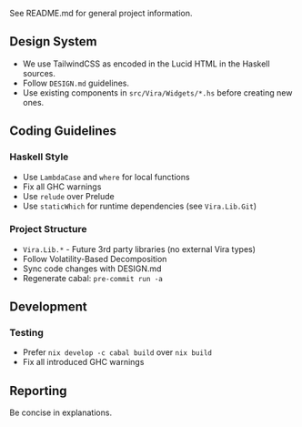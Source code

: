 See README.md for general project information.

## Design System

- We use TailwindCSS as encoded in the Lucid HTML in the Haskell sources.
- Follow `DESIGN.md` guidelines. 
- Use existing components in `src/Vira/Widgets/*.hs` before creating new ones.

## Coding Guidelines

### Haskell Style
- Use `LambdaCase` and `where` for local functions
- Fix all GHC warnings
- Use `relude` over Prelude
- Use `staticWhich` for runtime dependencies (see `Vira.Lib.Git`)

### Project Structure
- `Vira.Lib.*` - Future 3rd party libraries (no external Vira types)
- Follow Volatility-Based Decomposition
- Sync code changes with DESIGN.md
- Regenerate cabal: `pre-commit run -a`

## Development

### Testing
- Prefer `nix develop -c cabal build` over `nix build`
- Fix all introduced GHC warnings

## Reporting

Be concise in explanations.